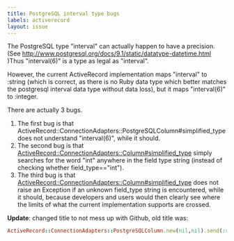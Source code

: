```yaml
---
title: PostgreSQL interval type bugs
labels: activerecord
layout: issue
---
```


The PostgreSQL type "interval" can actually happen to have a precision. (See http://www.postgresql.org/docs/9.1/static/datatype-datetime.html )Thus "interval(6)" is a type as legal as "interval".

However, the current ActiveRecord implementation maps "interval" to :string (which is correct, as there is no Ruby data type which better matches the postgresql interval data type without data loss), but it maps "interval(6)" to :integer.

There are actually 3 bugs.
1. The first bug is that ActiveRecord::ConnectionAdapters::PostgreSQLColumn#simplified_type does not understand "interval(6)", while it should.
2. The second bug is that [ActiveRecord::ConnectionAdapters::Column#simplified_type](https://github.com/rails/rails/blob/53ca22f2e11cd3050d75385bc31b6bb5055a2738/activerecord/lib/active_record/connection_adapters/column.rb#L269) simply searches for the word "int" anywhere in the field type string (instead of checking whether field_type=="int").
3. The third bug is that [ActiveRecord::ConnectionAdapters::Column#simplified_type](https://github.com/rails/rails/blob/53ca22f2e11cd3050d75385bc31b6bb5055a2738/activerecord/lib/active_record/connection_adapters/column.rb#L269) does not raise an Exception if an unknown  field_type string is encountered, while it should, because developers and users would then clearly see where the limits of what the current implementation supports are crossed.

**Update**: changed title to not mess up with Github, old title was:

``` ruby
ActiveRecord::ConnectionAdapters::PostgreSQLColumn.new(nil,nil).send(:simplified_type,"interval(6)").should == ActiveRecord::ConnectionAdapters::PostgreSQLColumn.new(nil,nil).send(:simplified_type,"interval")
```

